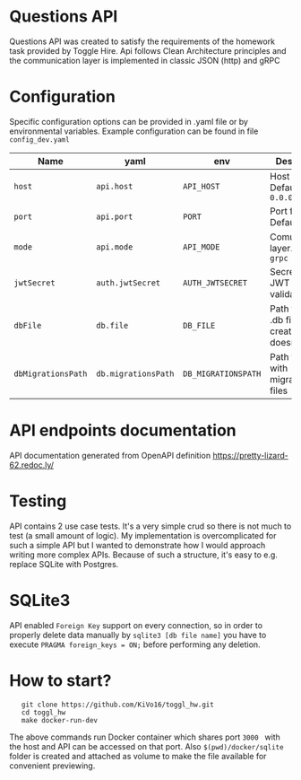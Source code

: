 
# Questions API
Questions API was created to satisfy the requirements of the homework task provided by Toggle Hire. Api follows Clean Architecture principles and the communication layer is implemented in classic JSON (http) and gRPC

# Configuration
Specific configuration options can be provided in .yaml file or by environmental variables. Example configuration can be found in file `config_dev.yaml`


|   Name             |yaml     |env         | Desciption |
|----------------|---------|------------| ------| 
|`host`|`api.host`     |`API_HOST`   | Host for api. Default: `0.0.0.0`
|`port`          |`api.port`            |`PORT`            | Port for api. Default: `3000`
|`mode`          |`api.mode`|`API_MODE`| Comunication layer. `http` or `grpc`
|`jwtSecret`          |`auth.jwtSecret`|`AUTH_JWTSECRET`| Secret for JWT token validation
|`dbFile`          |`db.file`|`DB_FILE`| Path to sqlite .db file. File is created if doesn't exists 
|`dbMigrationsPath`          |`db.migrationsPath`|`DB_MIGRATIONSPATH`| Path to folder with migration files

# API endpoints documentation
API documentation generated from OpenAPI definition
https://pretty-lizard-62.redoc.ly/

# Testing
API contains 2 use case tests. It's a very simple crud so there is not much to test (a small amount of logic). My implementation is overcomplicated for such a simple API but I wanted to demonstrate how I would approach writing more complex APIs. Because of such a structure, it's easy to e.g. replace SQLite with Postgres. 

# SQLite3
API enabled `Foreign Key` support on every connection, so in order to properly delete data manually by `sqlite3 [db file name]` you have to execute `PRAGMA foreign_keys = ON;` before performing any deletion.

# How to start?

       git clone https://github.com/KiVo16/toggl_hw.git
       cd toggl_hw
       make docker-run-dev
       
  The above commands run Docker container which shares port `3000 ` with the host and API can be accessed on that port. Also `$(pwd)/docker/sqlite` folder is created and attached as volume to make the file available for convenient previewing. 